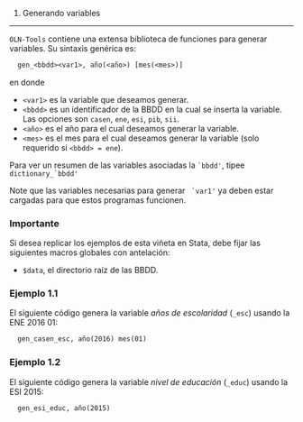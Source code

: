 1. Generando variables
----------------------

``OLN-Tools`` contiene una extensa biblioteca de funciones para generar variables. Su sintaxis genérica es: 
```stata
  gen_<bbdd><var1>, año(<año>) [mes(<mes>)]
```

en donde

* ``<var1>`` es la variable que deseamos generar.
* ``<bbdd>`` es un identificador de la BBDD en la cual se inserta la variable.  Las opciones son ``casen``, ``ene``, ``esi``, ``pib``, ``sii``.
* ``<año>`` es el año para el cual deseamos generar la variable.
* ``<mes>`` es el mes para el cual deseamos generar la variable (solo requerido si ``<bbdd> = ene``).

Para ver un resumen de las variables asociadas la `` `bbdd' ``, tipee ``dictionary_`bbdd'``

Note que las variables necesarias para generar `` `var1'`` ya deben estar cargadas para que estos programas funcionen.



### Importante

Si desea replicar los ejemplos de esta viñeta en Stata, debe fijar las siguientes macros globales con antelación:

- ``$data``, el directorio raíz de las BBDD.

### Ejemplo 1.1

El siguiente código genera la variable *años de escolaridad* (``_esc``) usando la ENE 2016 01:
```stata
  gen_casen_esc, año(2016) mes(01)
```

### Ejemplo 1.2

El siguiente código genera la variable *nivel de educación* (``_educ``) usando la ESI 2015: 
```stata
  gen_esi_educ, año(2015)
```

